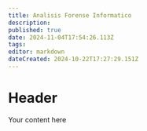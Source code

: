 ```yaml
---
title: Analisis Forense Informatico
description: 
published: true
date: 2024-11-04T17:54:26.113Z
tags: 
editor: markdown
dateCreated: 2024-10-22T17:27:29.151Z
---
```


# Header
Your content here